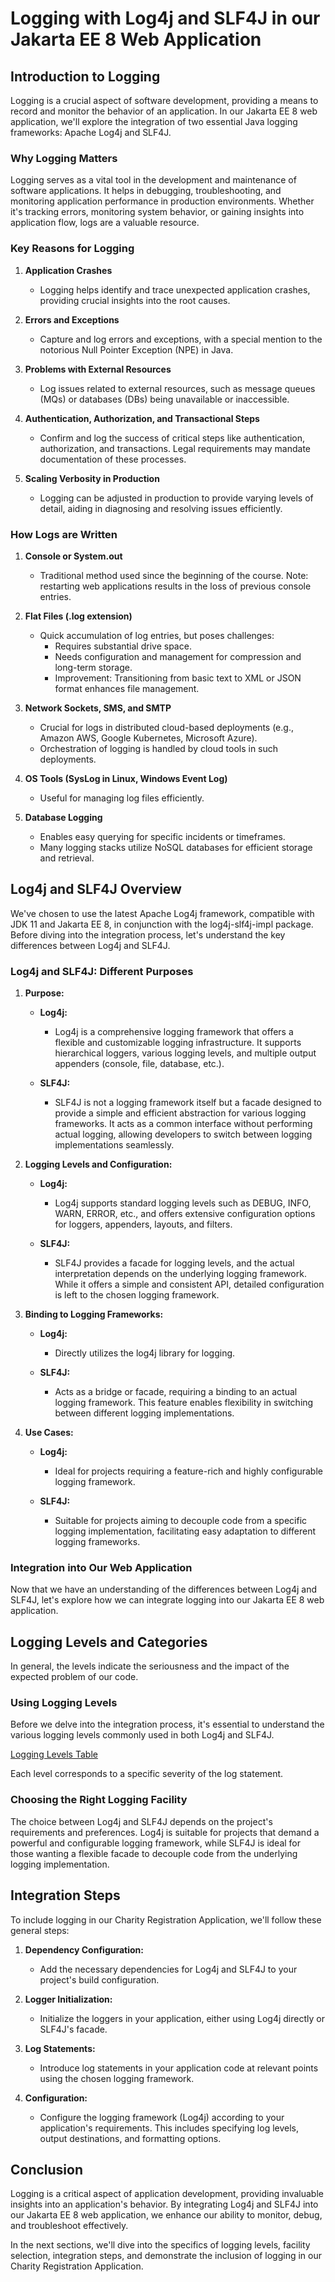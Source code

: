 # Logging with Log4j and SLF4J in our Jakarta EE 8 Web Application

## Introduction to Logging

Logging is a crucial aspect of software development, providing a means to record and monitor the behavior of an application. In our Jakarta EE 8 web application, we'll explore the integration of two essential Java logging frameworks: Apache Log4j and SLF4J.

### Why Logging Matters

Logging serves as a vital tool in the development and maintenance of software applications. It helps in debugging, troubleshooting, and monitoring application performance in production environments. Whether it's tracking errors, monitoring system behavior, or gaining insights into application flow, logs are a valuable resource.

### Key Reasons for Logging

1. **Application Crashes**
   - Logging helps identify and trace unexpected application crashes, providing crucial insights into the root causes.

2. **Errors and Exceptions**
   - Capture and log errors and exceptions, with a special mention to the notorious Null Pointer Exception (NPE) in Java.

3. **Problems with External Resources**
   - Log issues related to external resources, such as message queues (MQs) or databases (DBs) being unavailable or inaccessible.

4. **Authentication, Authorization, and Transactional Steps**
   - Confirm and log the success of critical steps like authentication, authorization, and transactions. Legal requirements may mandate documentation of these processes.

5. **Scaling Verbosity in Production**
   - Logging can be adjusted in production to provide varying levels of detail, aiding in diagnosing and resolving issues efficiently.

### How Logs are Written

1. **Console or System.out**
   - Traditional method used since the beginning of the course. Note: restarting web applications results in the loss of previous console entries.

2. **Flat Files (.log extension)**
   - Quick accumulation of log entries, but poses challenges:
     - Requires substantial drive space.
     - Needs configuration and management for compression and long-term storage.
     - Improvement: Transitioning from basic text to XML or JSON format enhances file management.
  
3. **Network Sockets, SMS, and SMTP**
   - Crucial for logs in distributed cloud-based deployments (e.g., Amazon AWS, Google Kubernetes, Microsoft Azure).
   - Orchestration of logging is handled by cloud tools in such deployments.

4. **OS Tools (SysLog in Linux, Windows Event Log)**
   - Useful for managing log files efficiently.

5. **Database Logging**
   - Enables easy querying for specific incidents or timeframes.
   - Many logging stacks utilize NoSQL databases for efficient storage and retrieval.

## Log4j and SLF4J Overview

We've chosen to use the latest Apache Log4j framework, compatible with JDK 11 and Jakarta EE 8, in conjunction with the log4j-slf4j-impl package. Before diving into the integration process, let's understand the key differences between Log4j and SLF4J.

### Log4j and SLF4J: Different Purposes

1. **Purpose:**
   - **Log4j:**
     - Log4j is a comprehensive logging framework that offers a flexible and customizable logging infrastructure. It supports hierarchical loggers, various logging levels, and multiple output appenders (console, file, database, etc.).

   - **SLF4J:**
     - SLF4J is not a logging framework itself but a facade designed to provide a simple and efficient abstraction for various logging frameworks. It acts as a common interface without performing actual logging, allowing developers to switch between logging implementations seamlessly.

2. **Logging Levels and Configuration:**
   - **Log4j:**
     - Log4j supports standard logging levels such as DEBUG, INFO, WARN, ERROR, etc., and offers extensive configuration options for loggers, appenders, layouts, and filters.

   - **SLF4J:**
     - SLF4J provides a facade for logging levels, and the actual interpretation depends on the underlying logging framework. While it offers a simple and consistent API, detailed configuration is left to the chosen logging framework.

3. **Binding to Logging Frameworks:**
   - **Log4j:**
     - Directly utilizes the log4j library for logging.

   - **SLF4J:**
     - Acts as a bridge or facade, requiring a binding to an actual logging framework. This feature enables flexibility in switching between different logging implementations.

4. **Use Cases:**
   - **Log4j:**
     - Ideal for projects requiring a feature-rich and highly configurable logging framework.

   - **SLF4J:**
     - Suitable for projects aiming to decouple code from a specific logging implementation, facilitating easy adaptation to different logging frameworks.

### Integration into Our Web Application

Now that we have an understanding of the differences between Log4j and SLF4J, let's explore how we can integrate logging into our Jakarta EE 8 web application.

## Logging Levels and Categories

In general, the levels indicate the seriousness and the impact of the expected problem of our code.

### Using Logging Levels

Before we delve into the integration process, it's essential to understand the various logging levels commonly used in both Log4j and SLF4J. 

[Logging Levels Table](https://logging.apache.org/log4j/2.x/manual/architecture.html)

Each level corresponds to a specific severity of the log statement.

### Choosing the Right Logging Facility

The choice between Log4j and SLF4J depends on the project's requirements and preferences. Log4j is suitable for projects that demand a powerful and configurable logging framework, while SLF4J is ideal for those wanting a flexible facade to decouple code from the underlying logging implementation.

## Integration Steps

To include logging in our Charity Registration Application, we'll follow these general steps:

1. **Dependency Configuration:**
   - Add the necessary dependencies for Log4j and SLF4J to your project's build configuration.

2. **Logger Initialization:**
   - Initialize the loggers in your application, either using Log4j directly or SLF4J's facade.

3. **Log Statements:**
   - Introduce log statements in your application code at relevant points using the chosen logging framework.

4. **Configuration:**
   - Configure the logging framework (Log4j) according to your application's requirements. This includes specifying log levels, output destinations, and formatting options.

## Conclusion

Logging is a critical aspect of application development, providing invaluable insights into an application's behavior. By integrating Log4j and SLF4J into our Jakarta EE 8 web application, we enhance our ability to monitor, debug, and troubleshoot effectively.

In the next sections, we'll dive into the specifics of logging levels, facility selection, integration steps, and demonstrate the inclusion of logging in our Charity Registration Application.